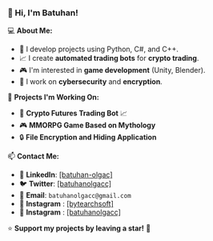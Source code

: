 ### 👋 Hi, I'm Batuhan!

💻 **About Me:**
- 🔹 I develop projects using Python, C#, and C++.
- 📈 I create **automated trading bots** for **crypto trading**.
- 🎮 I'm interested in **game development** (Unity, Blender).
- 🔐 I work on **cybersecurity** and **encryption**.

🚀 **Projects I'm Working On:**  
- 🤖 **Crypto Futures Trading Bot** 📈  
- 🎮 **MMORPG Game Based on Mythology**  
- 🔒 **File Encryption and Hiding Application**  

📫 **Contact Me:**  
- 💬 **LinkedIn**: [[batuhan-olgac]  ](https://www.linkedin.com/in/batuhan-olgac-2b921154/)
- 🐦 **Twitter**: [[batuhanolgacc]](https://x.com/batuhanolgacc)
- 📩 **Email**: `batuhanolgacc@gmail.com`  
- 💬 **Instagram** : [[bytearchsoft]  ](https://www.instagram.com/bytearchsoft/)
- 💬 **Instagram** : [[batuhanolgacc]  ](https://www.instagram.com/batuhanolgacc/)
  
⭐ **Support my projects by leaving a star!** 🚀
